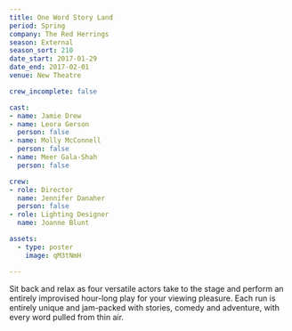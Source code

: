 ```yaml
---
title: One Word Story Land
period: Spring
company: The Red Herrings
season: External
season_sort: 210
date_start: 2017-01-29
date_end: 2017-02-01
venue: New Theatre

crew_incomplete: false

cast:
- name: Jamie Drew
- name: Leora Gerson
  person: false
- name: Molly McConnell
  person: false
- name: Meer Gala-Shah
  person: false

crew:
- role: Director
  name: Jennifer Danaher
  person: false
- role: Lighting Designer
  name: Joanne Blunt

assets:
  - type: poster
    image: qM3tNmH

---
```


Sit back and relax as four versatile actors take to the stage and perform an entirely improvised hour-long play for your viewing pleasure. Each run is entirely unique and jam-packed with stories, comedy and adventure, with every word pulled from thin air.
